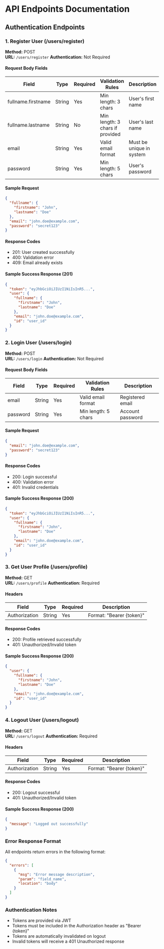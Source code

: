 # API Endpoints Documentation

## Authentication Endpoints

### 1. Register User (/users/register)

**Method:** POST  
**URL:** `/users/register`
**Authentication:** Not Required

#### Request Body Fields
| Field | Type | Required | Validation Rules | Description |
|-------|------|----------|------------------|-------------|
| fullname.firstname | String | Yes | Min length: 3 chars | User's first name |
| fullname.lastname | String | No | Min length: 3 chars if provided | User's last name |
| email | String | Yes | Valid email format | Must be unique in system |
| password | String | Yes | Min length: 5 chars | User's password |

#### Sample Request
```json
{
  "fullname": {
    "firstname": "John",
    "lastname": "Doe"
  },
  "email": "john.doe@example.com",
  "password": "secret123"
}
```

#### Response Codes
- 201: User created successfully
- 400: Validation error
- 409: Email already exists

#### Sample Success Response (201)
```json
{
  "token": "eyJhbGciOiJIUzI1NiIsInR5...",
  "user": {
    "fullname": {
      "firstname": "John",
      "lastname": "Doe"
    },
    "email": "john.doe@example.com",
    "id": "user_id"
  }
}
```

### 2. Login User (/users/login)

**Method:** POST  
**URL:** `/users/login`
**Authentication:** Not Required

#### Request Body Fields
| Field | Type | Required | Validation Rules | Description |
|-------|------|----------|------------------|-------------|
| email | String | Yes | Valid email format | Registered email |
| password | String | Yes | Min length: 5 chars | Account password |

#### Sample Request
```json
{
  "email": "john.doe@example.com",
  "password": "secret123"
}
```

#### Response Codes
- 200: Login successful
- 400: Validation error
- 401: Invalid credentials

#### Sample Success Response (200)
```json
{
  "token": "eyJhbGciOiJIUzI1NiIsInR5...",
  "user": {
    "fullname": {
      "firstname": "John",
      "lastname": "Doe"
    },
    "email": "john.doe@example.com",
    "id": "user_id"
  }
}
```

### 3. Get User Profile (/users/profile)

**Method:** GET  
**URL:** `/users/profile`
**Authentication:** Required

#### Headers
| Field | Type | Required | Description |
|-------|------|----------|-------------|
| Authorization | String | Yes | Format: "Bearer {token}" |

#### Response Codes
- 200: Profile retrieved successfully
- 401: Unauthorized/Invalid token

#### Sample Success Response (200)
```json
{
  "user": {
    "fullname": {
      "firstname": "John",
      "lastname": "Doe"
    },
    "email": "john.doe@example.com",
    "id": "user_id"
  }
}
```

### 4. Logout User (/users/logout)

**Method:** GET  
**URL:** `/users/logout`
**Authentication:** Required

#### Headers
| Field | Type | Required | Description |
|-------|------|----------|-------------|
| Authorization | String | Yes | Format: "Bearer {token}" |

#### Response Codes
- 200: Logout successful
- 401: Unauthorized/Invalid token

#### Sample Success Response (200)
```json
{
  "message": "Logged out successfully"
}
```

### Error Response Format
All endpoints return errors in the following format:

```json
{
  "errors": [
    {
      "msg": "Error message description",
      "param": "field_name",
      "location": "body"
    }
  ]
}
```

### Authentication Notes
- Tokens are provided via JWT
- Tokens must be included in the Authorization header as "Bearer {token}"
- Tokens are automatically invalidated on logout
- Invalid tokens will receive a 401 Unauthorized response

